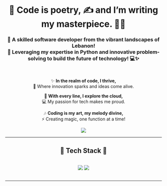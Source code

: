 <h1 align="center">
<h1 align="center">
   🎨 Code is poetry, ✍️ and I’m writing my masterpiece. 📖🌟

</h1>





</h1>

<h3 align="center">
  🌟 A skilled software developer from the vibrant landscapes of Lebanon! <br>
  🚀 Leveraging my expertise in Python and innovative problem-solving to build the future of technology! 💻✨
</h3>


<br/>
<div align="center">

✨ **In the realm of code, I thrive,**  
🔭 Where innovation sparks and ideas come alive.  

🌱 **With every line, I explore the cloud,**  
💻 My passion for tech makes me proud.  

🎶 **Coding is my art, my melody divine,**  
⚡ Creating magic, one function at a time!  

</div>


 
<div align="center"> 
  <a href="mailto:mohammad77.2002@gmail.com">
    <img src="https://img.shields.io/badge/Gmail-333333?style=for-the-badge&logo=gmail&logoColor=red" />
  </a>


  </a>
</div>

 <hr/>
 
<h2 align="center">🔧 Tech Stack 🔧</h2>
<br/>
<div align="center">
    <img src="https://skillicons.dev/icons?i=html,css,vscode,github" />
    <img src="https://skillicons.dev/icons?i=python,java" /><br>
</div>

<br/>
<hr/>
